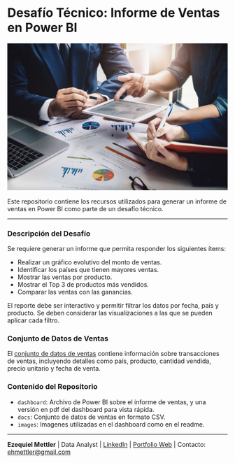 
# Desafío Técnico: Informe de Ventas en Power BI
![equipo-comercial](./images/ventas.jpg)

Este repositorio contiene los recursos utilizados para generar un informe de ventas en Power BI como parte de un desafío técnico.

---
### Descripción del Desafío
Se requiere generar un informe que permita responder los siguientes ítems:

- Realizar un gráfico evolutivo del monto de ventas.
- Identificar los países que tienen mayores ventas.
- Mostrar las ventas por producto.
- Mostrar el Top 3 de productos más vendidos.
- Comparar las ventas con las ganancias.

El reporte debe ser interactivo y permitir filtrar los datos por fecha, país y producto. Se deben considerar las visualizaciones a las que se pueden aplicar cada filtro.

### Conjunto de Datos de Ventas
El [conjunto de datos de ventas](./docs/Datos-Ejercicio_PowerBI.xlsx) contiene información sobre transacciones de ventas, incluyendo detalles como país, producto, cantidad vendida, precio unitario y fecha de venta.


### Contenido del Repositorio
- `dashboard`: Archivo de Power BI sobre el informe de ventas, y una versión en pdf del dashboard para vista rápida.
- `docs`: Conjunto de datos de ventas en formato CSV.
- `images`: Imagenes utilizadas en el dashboard como en el readme.

---
**Ezequiel Mettler**
| Data Analyst | [LinkedIn](https://www.linkedin.com/in/ezequiel-mettler/) | [Portfolio Web](https://sites.google.com/view/ezemettler) | Contacto: [ehmettler@gmail.com](mailto:ehmettler@gmail.com)